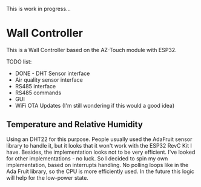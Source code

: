 This is work in progress...

# Wall Controller

This is a Wall Controller based on the AZ-Touch module with ESP32.

TODO list:
* DONE - DHT Sensor interface
* Air quality sensor interface
* RS485 interface
* RS485 commands
* GUI
* WiFi OTA Updates (I'm still wondering if this would a good idea)

## Temperature and Relative Humidity

Using an DHT22 for this purpose. People usually used the AdaFruit sensor
library to handle it, but it looks that it won't work with the ESP32 RevC Kit
I have. Besides, the implementation looks not to be very efficient. I've
looked for other implementations - no luck. So I decided to spin my own
implementation, based on interrupts handling. No polling loops like in the Ada
Fruit library, so the CPU is more efficiently used. In the future this logic
will help for the low-power state.

